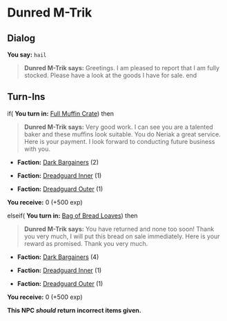 # Dunred M-Trik
## Dialog

**You say:** `hail`



>**Dunred M-Trik says:** Greetings. I am pleased to report that I am fully stocked. Please have a look at the goods I have for sale.
end

## Turn-Ins





if( **You turn in:** [Full Muffin Crate](/item/1839)) then  


>**Dunred M-Trik says:** Very good work. I can see you are a talented baker and these muffins look suitable. You do Neriak a great service. Here is your payment. I look forward to conducting future business with you.


* __Faction:__ [Dark Bargainers](/faction/236) (2)


* __Faction:__ [Dreadguard Inner](/faction/370) (1)


* __Faction:__ [Dreadguard Outer](/faction/334) (1)


 **You receive:** 0 (+500 exp)

elseif( **You turn in:** [Bag of Bread Loaves](/item/1838)) then  


>**Dunred M-Trik says:** You have returned and none too soon! Thank you very much, I will put this bread on sale immediately. Here is your reward as promised. Thank you very much.


* __Faction:__ [Dark Bargainers](/faction/236) (4)


* __Faction:__ [Dreadguard Inner](/faction/370) (1)


* __Faction:__ [Dreadguard Outer](/faction/334) (1)


 **You receive:** 0 (+500 exp)

**This NPC *should* return incorrect items given.**
